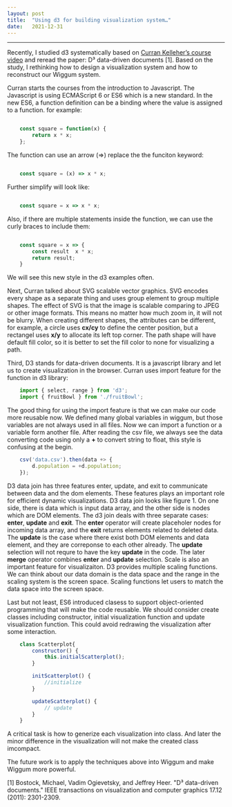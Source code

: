 ```yaml
---
layout:	post
title:	"Using d3 for building visualization system…"
date:	2021-12-31
---
```






---

Recently, I studied d3 systematically based on [Curran Kelleher’s course video](https://www.youtube.com/watch?v=4e3NF8ez95w&list=PL9yYRbwpkykvOXrZumtZWbuaXWHvjD8gi) and reread the paper: D³ data-driven documents [1]. Based on the study, I rethinking how to design a visualization system and how to reconstruct our Wiggum system.  

Curran starts the courses from the introduction to Javascript. The Javascript is using ECMAScript 6 or ES6 which is a new standard. In the new ES6, a function definition can be a binding where the value is assigned to a function. for example:
```js

    const square = function(x) {
        return x * x;
    };
```
The function can use an arrow (=>) replace the the funciton keyword:
```js

    const square = (x) => x * x;
```
Further simplify will look like:
```js

    const square = x => x * x;
```
Also, if there are multiple statements inside the function, we can use the curly braces to include them:
```js

    const square = x => {
        const result  x * x;
        return result;
    }
```
We will see this new style in the d3 examples often.

Next, Curran talked about SVG scalable vector graphics. SVG encodes every shape as a separate thing and uses group element to group multiple shapes. The effect of SVG is that the image is scalable comparing to JPEG or other image formats. This means no matter how much zoom in, it will not be blurry. When creating different shapes, the attributes can be different, for example, a circle uses **cx/cy** to define the center position, but a rectangel uses **x/y** to allocate its left top corner. The path shape will have default fill color, so it is better to set the fill color to none for visualizing a path. 

Third, D3 stands for data-driven documents. It is a javascript library and let us to create visualization in the browser. Curran uses import feature for the function in d3 library:
```js
    import { select, range } from 'd3';
    import { fruitBowl } from './fruitBowl';
```
The good thing for using the import feature is that we can make our code more reusable now. We defined many global variables in wiggum, but those variables are not always used in all files. Now we can import a function or a variable form another file. After reading the csv file, we always see the data converting code using only a **+** to convert string to float, this style is confusing at the begin.
```js
    csv('data.csv').then(data +> {
        d.population = +d.population;
    });
```
D3 data join has three features enter, update, and exit to communicate between data and the dom elements. These features plays an important role for efficient dynamic visualizations. D3 data join looks like figure 1. On one side, there is data which is input data array, and the other side is nodes which are DOM elements. The d3 join deals with three separate cases: **enter**, **update** and **exit**. The **enter** operator will create placeholer nodes for incoming data array, and the **exit** returns elements related to deleted data. The **update** is the case where there exist both DOM elements and data element, and they are correponse to each other already. The **update** selection will not requre to have the key **update** in the code. The later **merge** operator combines **enter** and **update** selection. Scale is also an important feature for visualizaiton. D3 provides multiple scaling functions. We can think about our data domain is the data space and the range in the scaling system is the screen space. Scaling functions let users to match the data space into the screen space.

Last but not least, ES6 introduced clasess to support object-oriented programming that will make the code reusable. We should consider create classes including constructor, initial visualization function and update visualization function. This could avoid redrawing the visualization after some interaction.
```js
    class Scatterplot{
        constructor() {
            this.initialScatterplot();
        }

        initScatterplot() {
            //initialize
        }

        updateScatterplot() {
            // update
        }
    }
```
A critical task is how to generize each visualization into class. And later the minor difference in the visualization will not make the created class imcompact.

The future work is to apply the techniques above into Wiggum and make Wiggum more powerful.  

[1] Bostock, Michael, Vadim Ogievetsky, and Jeffrey Heer. "D³ data-driven documents." IEEE transactions on visualization and computer graphics 17.12 (2011): 2301-2309.





